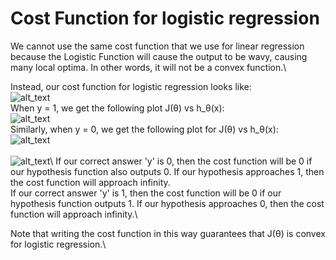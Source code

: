 # Cost Function for logistic regression
We cannot use the same cost function that we use for linear regression because the Logistic Function will cause the output to be wavy, causing many local optima. In other words, it will not be a convex function.\

Instead, our cost function for logistic regression looks like:\
![alt_text](https://i.imgur.com/a1Tndod.png)\
When y = 1, we get the following plot J(θ) vs h_θ(x):\
![alt_text](https://i.imgur.com/MLOVTOu.png)\
Similarly, when y = 0, we get the following plot for J(θ) vs h_θ(x):\
![alt_text](https://i.imgur.com/741pvyN.png)\
\
![alt_text](https://i.imgur.com/vnMs6Wq.png)\\
If our correct answer 'y' is 0, then the cost function will be 0 if our hypothesis function also outputs 0. If our hypothesis approaches 1, then the cost function will approach infinity.\
If our correct answer 'y' is 1, then the cost function will be 0 if our hypothesis function outputs 1. If our hypothesis approaches 0, then the cost function will approach infinity.\

Note that writing the cost function in this way guarantees that J(θ) is convex for logistic regression.\
